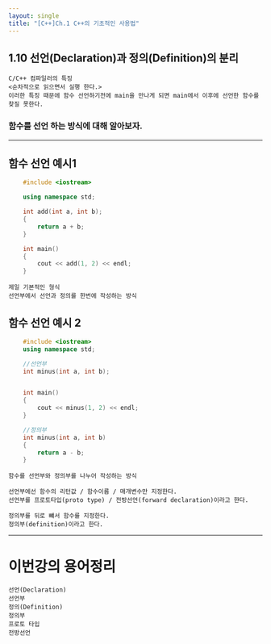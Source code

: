 ```yaml
---
layout: single
title: "[C++]Ch.1 C++의 기초적인 사용법"
---
```


## 1.10 선언(Declaration)과 정의(Definition)의 분리

    C/C++ 컴파일러의 특징
    <순차적으로 읽으면서 실행 한다.>
    이러한 특징 때문에 함수 선언하기전에 main을 만나게 되면 main에서 이후에 선언한 함수를 찾질 못한다.


### 함수를 선언 하는 방식에 대해 알아보자.
---
## 함수 선언 예시1
```c++
    #include <iostream>

    using namespace std;

    int add(int a, int b);
    {
        return a + b;
    }

    int main()
    {
        cout << add(1, 2) << endl;
    }
```
    제일 기본적인 형식
    선언부에서 선언과 정의를 한번에 작성하는 방식

## 함수 선언 예시 2
```c++
    #include <iostream>
    using namespace std;

    //선언부
    int minus(int a, int b);


    int main()
    {
        cout << minus(1, 2) << endl;
    }

    //정의부
    int minus(int a, int b)
    {
        return a - b;
    }
```
    함수를 선언부와 정의부를 나누어 작성하는 방식

    선언부에선 함수의 리턴값 / 함수이름 / 매개변수만 지정한다.
    선언부를 프로토타입(proto type) / 전방선언(forward declaration)이라고 한다. 

    정의부를 뒤로 뺴서 함수를 지정한다.
    정의부(definition)이라고 한다.


---
# 이번강의 용어정리
    선언(Declaration)
    선언부
    정의(Definition)
    정의부
    프로토 타입
    전방선언